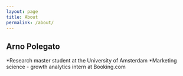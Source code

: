 ```yaml
---
layout: page
title: About
permalink: /about/
---
```


## Arno Polegato
*Research master student at the University of Amsterdam
*Marketing science - growth analytics intern at Booking.com
